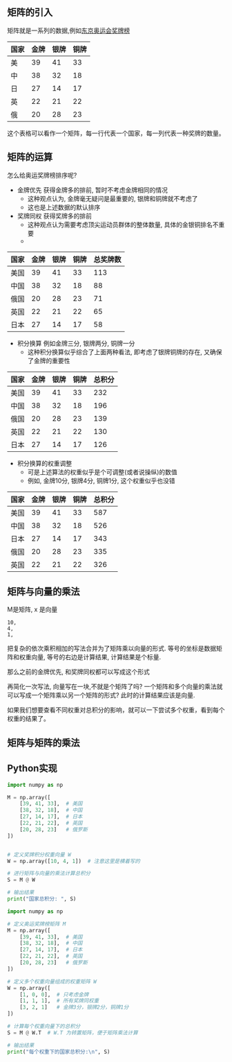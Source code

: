 
## 矩阵的引入
矩阵就是一系列的数据,例如[东京奥运会奖牌榜](https://zh.wikipedia.org/zh-cn/2020年夏季奥林匹克运动会奖牌榜)

| 国家     | 金牌 | 银牌 | 铜牌 |
|----------|------|------|------|
| 美       | 39   | 41   | 33   |
| 中       | 38   | 32   | 18   |
| 日       | 27   | 14   | 17   |
| 英       | 22   | 21   | 22   |
| 俄       | 20   | 28   | 23   |

这个表格可以看作一个矩阵，每一行代表一个国家，每一列代表一种奖牌的数量。

## 矩阵的运算
怎么给奥运奖牌榜排序呢?

- 金牌优先 获得金牌多的排前, 暂时不考虑金牌相同的情况
  - 这种观点认为, 金牌毫无疑问是最重要的, 银牌和铜牌就不考虑了
  - 这也是上述数据的默认排序
- 奖牌同权 获得奖牌多的排前
  - 这种观点认为需要考虑顶尖运动员群体的整体数量, 具体的金银铜排名不重要
  - 

| 国家     | 金牌 | 银牌 | 铜牌 | 总奖牌数 |
|----------|------|------|------|----------|
| 美国     | 39   | 41   | 33   | 113      |
| 中国     | 38   | 32   | 18   | 88       |
| 俄国     | 20   | 28   | 23   | 71       |
| 英国     | 22   | 21   | 22   | 65       |
| 日本     | 27   | 14   | 17   | 58       |  

- 积分换算 例如金牌三分, 银牌两分, 铜牌一分
  - 这种积分换算似乎综合了上面两种看法, 即考虑了银牌铜牌的存在, 又确保了金牌的重要性

| 国家     | 金牌 | 银牌 | 铜牌 | 总积分 |
|----------|------|------|------|--------|
| 美国     | 39   | 41   | 33   | 232    |
| 中国     | 38   | 32   | 18   | 196    |
| 俄国     | 20   | 28   | 23   | 139    |
| 英国     | 22   | 21   | 22   | 130    |
| 日本     | 27   | 14   | 17   | 126    |

- 积分换算的权重调整
  - 可是上述算法的权重似乎是个可调整(或者说操纵)的数值
  - 例如, 金牌10分, 银牌4分, 铜牌1分, 这个权重似乎也没错

| 国家     | 金牌 | 银牌 | 铜牌 | 总积分 |
|----------|------|------|------|--------|
| 美国     | 39   | 41   | 33   | 587    |
| 中国     | 38   | 32   | 18   | 526    |
| 日本     | 27   | 14   | 17   | 343    |
| 俄国     | 20   | 28   | 23   | 335    |
| 英国     | 22   | 21   | 22   | 326    |

## 矩阵与向量的乘法
M是矩阵, x 是向量
```
10,
4,
1,
```
把复杂的依次乘积相加的写法合并为了矩阵乘以向量的形式.
等号的坐标是数据矩阵和权重向量, 等号的右边是计算结果, 计算结果是个标量. 

那么之前的金牌优先, 和奖牌同权都可以写成这个形式

再简化一次写法, 向量写在一块,不就是个矩阵了吗?
一个矩阵和多个向量的乘法就可以写成一个矩阵乘以另一个矩阵的形式?
此时的计算结果应该是向量.

如果我们想要查看不同权重对总积分的影响，就可以一下尝试多个权重，看到每个权重的结果了。

## 矩阵与矩阵的乘法

## Python实现
```python
import numpy as np

M = np.array([
    [39, 41, 33],  # 美国
    [38, 32, 18],  # 中国
    [27, 14, 17],  # 日本
    [22, 21, 22],  # 英国
    [20, 28, 23]   # 俄罗斯
])


# 定义奖牌积分权重向量 W
W = np.array([10, 4, 1])  # 注意这里是横着写的

# 进行矩阵与向量的乘法计算总积分
S = M @ W

# 输出结果
print("国家总积分: ", S)
```

```python
import numpy as np

# 定义奥运奖牌榜矩阵 M
M = np.array([
    [39, 41, 33],  # 美国
    [38, 32, 18],  # 中国
    [27, 14, 17],  # 日本
    [22, 21, 22],  # 英国
    [20, 28, 23]   # 俄罗斯
])

# 定义多个权重向量组成的权重矩阵 W
W = np.array([
    [1, 0, 0],  # 只考虑金牌
    [1, 1, 1],  # 所有奖牌同权重
    [3, 2, 1]   # 金牌3分，银牌2分，铜牌1分
])

# 计算每个权重向量下的总积分
S = M @ W.T  # W.T 为转置矩阵，便于矩阵乘法计算

# 输出结果
print("每个权重下的国家总积分:\n", S)
```
